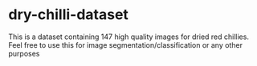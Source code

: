 # dry-chilli-dataset
This is a dataset containing 147 high quality images for dried red chillies. Feel free to use this for image segmentation/classification or any other purposes
